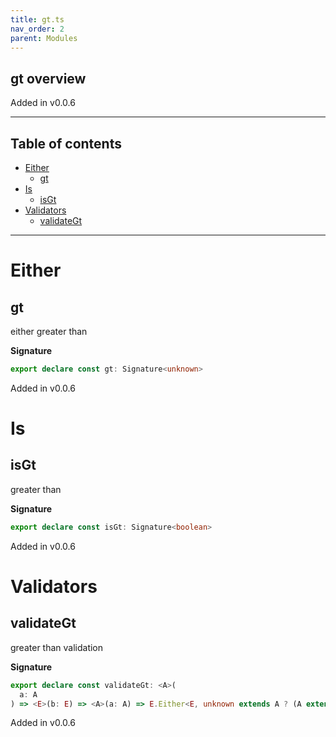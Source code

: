 ```yaml
---
title: gt.ts
nav_order: 2
parent: Modules
---
```


## gt overview

Added in v0.0.6

---

<h2 class="text-delta">Table of contents</h2>

- [Either](#either)
  - [gt](#gt)
- [Is](#is)
  - [isGt](#isgt)
- [Validators](#validators)
  - [validateGt](#validategt)

---

# Either

## gt

either greater than

**Signature**

```ts
export declare const gt: Signature<unknown>
```

Added in v0.0.6

# Is

## isGt

greater than

**Signature**

```ts
export declare const isGt: Signature<boolean>
```

Added in v0.0.6

# Validators

## validateGt

greater than validation

**Signature**

```ts
export declare const validateGt: <A>(
  a: A
) => <E>(b: E) => <A>(a: A) => E.Either<E, unknown extends A ? (A extends A ? any : A) : A>
```

Added in v0.0.6
